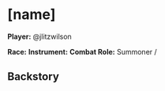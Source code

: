 # [name]

**Player:** @jlitzwilson

**Race:**
**Instrument:**
**Combat Role:** Summoner /

## Backstory
